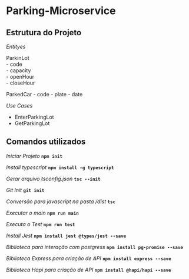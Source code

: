 # Parking-Microservice

## Estrutura do Projeto

*Entityes*

ParkinLot <br>
	- code <br>
	- capacity <br>
	- openHour <br>
	- closeHour <br>

ParkedCar
	- code
	- plate
	- date

*Use Cases*

- EnterParkingLot
- GetParkingLot


## Comandos utilizados

*Iniciar Projeto*
**`npm init`**

*Install typescript*
**`npm install -g typescript`**

*Gerar arquivo tsconfig.json*
**`tsc --init`**

*Git Init*
**`git init`**

*Conversão para javascript na pasta /dist*
**`tsc`**

*Executar o main*
**`npm run main`**

*Executa o Test*
**`npm run test`**

*Install Jest*
**`npm install jest @types/jest --save`**

*Biblioteca para interação com postgress*
**`npm install pg-promise --save`**

*Biblioteca Express para criação de API*
**`npm install express --save`**

*Biblioteca Hapi para criação de API*
**`npm install @hapi/hapi --save`**






